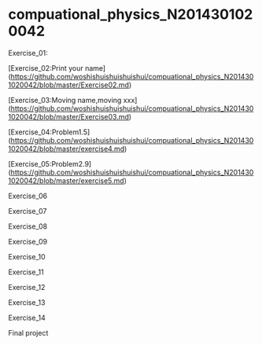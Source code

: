 # compuational_physics_N2014301020042
Exercise_01:

[Exercise_02:Print your name]
(https://github.com/woshishuishuishuishui/compuational_physics_N2014301020042/blob/master/Exercise02.md)

[Exercise_03:Moving name,moving xxx]
(https://github.com/woshishuishuishuishui/compuational_physics_N2014301020042/blob/master/Exercise03.md)

[Exercise_04:Problem1.5]
(https://github.com/woshishuishuishuishui/compuational_physics_N2014301020042/blob/master/exercise4.md)

[Exercise_05:Problem2.9]
(https://github.com/woshishuishuishuishui/compuational_physics_N2014301020042/blob/master/exercise5.md)

Exercise_06 

Exercise_07 

Exercise_08 

Exercise_09

Exercise_10

Exercise_11

Exercise_12

Exercise_13

Exercise_14

Final project

